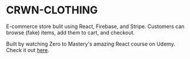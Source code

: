 # CRWN-CLOTHING

E-commerce store bulit using React, Firebase, and Stripe. Customers can browse (fake) items, add them to cart, and checkout.

Built by watching Zero to Mastery's amazing React course on Udemy. Check it out [here](https://www.udemy.com/share/101Wf43@oI_NE4QLBa6WAOaCVDRdsNXjjKUOJSJbhTZg4sdiSXpxmqDW4dOL_wlrYdOtelJXjw==/).